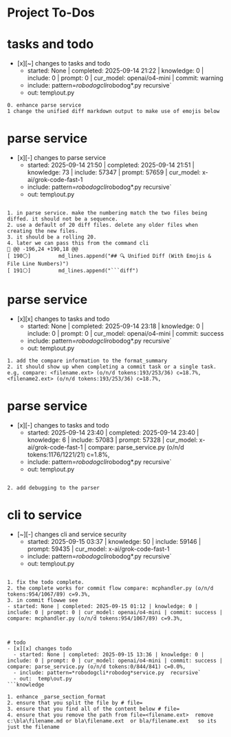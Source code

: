# Project To-Dos


# tasks and todo
- [x][~] changes to tasks and todo
  - started: None | completed: 2025-09-14 21:22 | knowledge: 0 | include: 0 | prompt: 0 | cur_model: openai/o4-mini | commit: warning
  - include: pattern=*robodogcli*robodog*.py  recursive`
  - out:  temp\out.py
```knowledge
0. enhance parse service
1 change the unified diff markdown output to make use of emojis below

```

# parse service
- [x][-] changes to parse service
  - started: 2025-09-14 21:50 | completed: 2025-09-14 21:51 | knowledge: 73 | include: 57347 | prompt: 57659 | cur_model: x-ai/grok-code-fast-1
  - include: pattern=*robodogcli*robodog*.py  recursive`
  - out:  temp\out.py
```knowledge

1. in parse service. make the numbering match the two files being diffed. it should not be a sequence. 
2. use a default of 20 diff files. delete any older files when creating the new files.
3. it should be a rolling 20.
4. later we can pass this from the command cli
🧩 @@ -196,24 +190,18 @@
[ 190⚪]         md_lines.append("## 🔍 Unified Diff (With Emojis & File Line Numbers)")
[ 191⚪]         md_lines.append("```diff")

```

# parse service
- [x][x] changes to tasks and todo
  - started: None | completed: 2025-09-14 23:18 | knowledge: 0 | include: 0 | prompt: 0 | cur_model: openai/o4-mini | commit: success
  - include: pattern=*robodogcli*robodog*.py  recursive`
  - out:  temp\out.py
```knowledge
1. add the compare information to the format_summary
2. it should show up when completing a commit task or a single task. 
e.g, compare: <filename.ext> (o/n/d tokens:193/253/36) c=18.7%, <filename2.ext> (o/n/d tokens:193/253/36) c=18.7%, 

```
# parse service
- [x][-] changes to tasks and todo
  - started: 2025-09-14 23:40 | completed: 2025-09-14 23:40 | knowledge: 6 | include: 57083 | prompt: 57328 | cur_model: x-ai/grok-code-fast-1 | compare: parse_service.py (o/n/d tokens:1176/1221/21) c=1.8%,
  - include: pattern=*robodogcli*robodog*.py  recursive`
  - out:  temp\out.py
```knowledge

2. add debugging to the parser

```

# cli to service
- [~][-] changes cli and service security
  - started: 2025-09-15 03:37 | knowledge: 50 | include: 59146 | prompt: 59435 | cur_model: x-ai/grok-code-fast-1
  - include: pattern=*robodogcli*robodog*.py  recursive`
  - out:  temp\out.py
```knowledge

1. fix the todo complete. 
2. the complete works for commit flow compare: mcphandler.py (o/n/d tokens:954/1067/89) c=9.3%,
3. in commit flowwe see 
- started: None | completed: 2025-09-15 01:12 | knowledge: 0 | include: 0 | prompt: 0 | cur_model: openai/o4-mini | commit: success | compare: mcphandler.py (o/n/d tokens:954/1067/89) c=9.3%,


```

```

# todo 
- [x][x] changes todo
  - started: None | completed: 2025-09-15 13:36 | knowledge: 0 | include: 0 | prompt: 0 | cur_model: openai/o4-mini | commit: success | compare: parse_service.py (o/n/d tokens:0/844/841) c=0.0%,
  - include: pattern=*robodogcli*robodog*service.py  recursive`
  - out:  temp\out.py
```knowledge

1. enhance _parse_section_format
2. ensure that you split the file by # file= 
3. ensure that you find all of the content below # file=
4. ensure that you remove the path from file=<filename.ext>  remove c:\bla\filename.md or bla\filename.ext  or bla/filename.ext   so its just the filename


```
